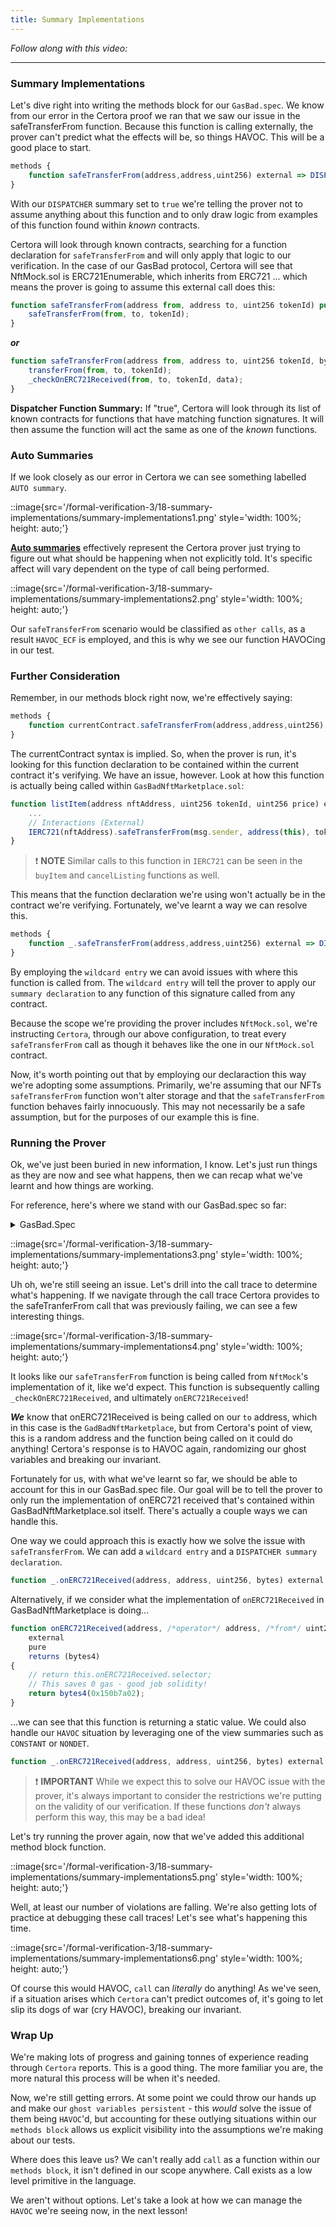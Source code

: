 ```yaml
---
title: Summary Implementations
---
```


_Follow along with this video:_

---

### Summary Implementations

Let's dive right into writing the methods block for our `GasBad.spec`. We know from our error in the Certora proof we ran that we saw our issue in the safeTransferFrom function. Because this function is calling externally, the prover can't predict what the effects will be, so things HAVOC. This will be a good place to start.

```js
methods {
    function safeTransferFrom(address,address,uint256) external => DISPATCHER(true)
}
```

With our `DISPATCHER` summary set to `true` we're telling the prover not to assume anything about this function and to only draw logic from examples of this function found within _known_ contracts.

Certora will look through known contracts, searching for a function declaration for `safeTransferFrom` and will only apply that logic to our verification. In the case of our GasBad protocol, Certora will see that NftMock.sol is ERC721Enumerable, which inherits from ERC721 ... which means the prover is going to assume this external call does this:

```js
function safeTransferFrom(address from, address to, uint256 tokenId) public {
    safeTransferFrom(from, to, tokenId);
}
```

**_or_**

```js
function safeTransferFrom(address from, address to, uint256 tokenId, bytes memory data) private {
    transferFrom(from, to, tokenId);
    _checkOnERC721Received(from, to, tokenId, data);
}
```

**Dispatcher Function Summary:**
If "true", Certora will look through its list of known contracts for functions that have matching function signatures. It will then assume the function will act the same as one of the _known_ functions.

### Auto Summaries

If we look closely as our error in Certora we can see something labelled `AUTO summary`.

::image{src='/formal-verification-3/18-summary-implementations/summary-implementations1.png' style='width: 100%; height: auto;'}

[**Auto summaries**](https://docs.certora.com/en/latest/docs/cvl/methods.html#auto-summaries) effectively represent the Certora prover just trying to figure out what should be happening when not explicitly told. It's specific affect will vary dependent on the type of call being performed.

::image{src='/formal-verification-3/18-summary-implementations/summary-implementations2.png' style='width: 100%; height: auto;'}

Our `safeTransferFrom` scenario would be classified as `other calls`, as a result `HAVOC_ECF` is employed, and this is why we see our function HAVOCing in our test.

### Further Consideration

Remember, in our methods block right now, we're effectively saying:

```js
methods {
    function currentContract.safeTransferFrom(address,address,uint256) external => DISPATCHER(true)
}
```

The currentContract syntax is implied. So, when the prover is run, it's looking for this function declaration to be contained within the current contract it's verifying. We have an issue, however. Look at how this function is actually being called within `GasBadNftMarketplace.sol`:

```js
function listItem(address nftAddress, uint256 tokenId, uint256 price) external {
    ...
    // Interactions (External)
    IERC721(nftAddress).safeTransferFrom(msg.sender, address(this), tokenId);
}
```

> ❗ **NOTE**
> Similar calls to this function in `IERC721` can be seen in the `buyItem` and `cancelListing` functions as well.

This means that the function declaration we're using won't actually be in the contract we're verifying. Fortunately, we've learnt a way we can resolve this.

```js
methods {
    function _.safeTransferFrom(address,address,uint256) external => DISPATCHER(true)
}
```

By employing the `wildcard entry` we can avoid issues with where this function is called from. The `wildcard entry` will tell the prover to apply our `summary declaration` to any function of this signature called from any contract.

Because the scope we're providing the prover includes `NftMock.sol`, we're instructing `Certora`, through our above configuration, to treat every `safeTransferFrom` call as though it behaves like the one in our `NftMock.sol` contract.

Now, it's worth pointing out that by employing our declaraction this way we're adopting some assumptions. Primarily, we're assuming that our NFTs `safeTransferFrom` function won't alter storage and that the `safeTransferFrom` function behaves fairly innocuously. This may not necessarily be a safe assumption, but for the purposes of our example this is fine.

### Running the Prover

Ok, we've just been buried in new information, I know. Let's just run things as they are now and see what happens, then we can recap what we've learnt and how things are working.

For reference, here's where we stand with our GasBad.spec so far:

<details>
<summary>GasBad.Spec</summary>

```js
/*
 * Certora Formal Verification Spec for GasBadNftMarketplace
 *
 * This spec is technically unsound because we make summaries about the functions, and are using optimistic fallback
 */

using GasBadNftMarketplace as gasBadMarketplace;
using NftMock as nft;
using NftMarketplace as marketplace;

methods {
    function _.safeTransferFrom(address,address,uint256) external => DISPATCHER(true);
}

ghost mathint listingUpdatesCount {
    init_state axiom listingUpdatesCount == 0;
}

ghost mathint log4Count {
    init_state axiom log4Count == 0;
}

hook Sstore s_listings[KEY address nftAddress][KEY uint256 tokenId].price uint256 price {
    listingUpdatesCount = listingUpdatesCount + 1;
}

hook LOG4(uint offset, uint length, bytes32 t1, bytes32 t2, bytes32 t3, bytes32 t4) uint v {
    log4Count = log4Count + 1;
}

/*//////////////////////////////////////////////////////////////
                                RULES
//////////////////////////////////////////////////////////////*/

// It shouldn't be possible to have more storage updates than events
invariant anytime_mapping_updated_emit_event()
    listingUpdatesCount <= log4Count;
```

</details>


::image{src='/formal-verification-3/18-summary-implementations/summary-implementations3.png' style='width: 100%; height: auto;'}

Uh oh, we're still seeing an issue. Let's drill into the call trace to determine what's happening. If we navigate through the call trace Certora provides to the safeTranferFrom call that was previously failing, we can see a few interesting things.

::image{src='/formal-verification-3/18-summary-implementations/summary-implementations4.png' style='width: 100%; height: auto;'}

It looks like our `safeTransferFrom` function is being called from `NftMock`'s implementation of it, like we'd expect. This function is subsequently calling `_checkOnERC721Received`, and ultimately `onERC721Received`!

**_We_** know that onERC721Received is being called on our `to` address, which in this case is the `GadBadNftMarketplace`, but from Certora's point of view, this is a random address and the function being called on it could do anything! Certora's response is to HAVOC again, randomizing our ghost variables and breaking our invariant.

Fortunately for us, with what we've learnt so far, we should be able to account for this in our GasBad.spec file. Our goal will be to tell the prover to only run the implementation of onERC721 received that's contained within GasBadNftMarketplace.sol itself. There's actually a couple ways we can handle this.

One way we could approach this is exactly how we solve the issue with `safeTransferFrom`. We can add a `wildcard entry` and a `DISPATCHER summary declaration`.

```js
function _.onERC721Received(address, address, uint256, bytes) external => DISPATCHER(true);
```

Alternatively, if we consider what the implementation of `onERC721Received` in GasBadNftMarketplace is doing...

```js
function onERC721Received(address, /*operator*/ address, /*from*/ uint256, /*tokenId*/ bytes calldata /*data*/ )
    external
    pure
    returns (bytes4)
{
    // return this.onERC721Received.selector;
    // This saves 0 gas - good job solidity!
    return bytes4(0x150b7a02);
}
```

...we can see that this function is returning a static value. We could also handle our `HAVOC` situation by leveraging one of the view summaries such as `CONSTANT` or `NONDET`.

```js
function _.onERC721Received(address, address, uint256, bytes) external => CONSTANT(0x150b7a02);
```

> ❗ **IMPORTANT**
> While we expect this to solve our HAVOC issue with the prover, it's always important to consider the restrictions we're putting on the validity of our verification. If these functions _don't_ always perform this way, this may be a bad idea!

Let's try running the prover again, now that we've added this additional method block function.

::image{src='/formal-verification-3/18-summary-implementations/summary-implementations5.png' style='width: 100%; height: auto;'}

Well, at least our number of violations are falling. We're also getting lots of practice at debugging these call traces! Let's see what's happening this time.

::image{src='/formal-verification-3/18-summary-implementations/summary-implementations6.png' style='width: 100%; height: auto;'}

Of course this would HAVOC, `call` can _literally_ do anything! As we've seen, if a situation arises which `Certora` can't predict outcomes of, it's going to let slip its dogs of war (cry HAVOC), breaking our invariant.

### Wrap Up

We're making lots of progress and gaining tonnes of experience reading through `Certora` reports. This is a good thing. The more familiar you are, the more natural this process will be when it's needed.

Now, we're still getting errors. At some point we could throw our hands up and make our `ghost variables persistent` - this _would_ solve the issue of them being `HAVOC`'d, but accounting for these outlying situations within our `methods block` allows us explicit visibility into the assumptions we're making about our tests.

Where does this leave us? We can't really add `call` as a function within our `methods block`, it isn't defined in our scope anywhere. Call exists as a low level primitive in the language.

We aren't without options. Let's take a look at how we can manage the `HAVOC` we're seeing now, in the next lesson!
